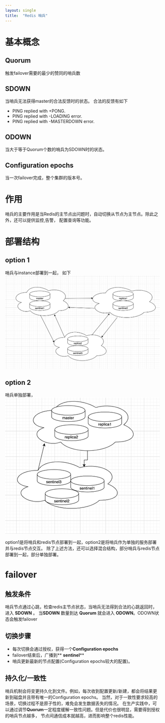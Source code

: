 ```yaml
---
layout: single
title:  "Redis 哨兵"
---
```



# 基本概念

## Quorum
触发failover需要的最少的赞同的哨兵数

## SDOWN
当哨兵无法获得master的合法反馈时的状态。
合法的反馈有如下
* PING replied with +PONG.
* PING replied with -LOADING error.
* PING replied with -MASTERDOWN error.

## ODOWN
当大于等于Quorum个数的哨兵为SDOWN时的状态。

## Configuration epochs
当一次failover完成，整个集群的版本号。

# 作用
  哨兵的主要作用是当Redis的主节点出问题时，自动切换从节点为主节点。除此之外，还可以提供监控,告警，
配置查询等功能。


# 部署结构
## option 1
哨兵与instance部署到一起， 如下
![哨兵部署01](/assets/images/sentineldeployarch01.png)

## option 2
哨兵单独部署，
![哨兵部署02](/assets/images/sentineldeployarch02.png)

option1是将哨兵和redis节点部署到一起，option2是将哨兵作为单独的服务部署并与redis节点交互。
除了上述方法，还可以选择混合结构，部分哨兵与redis节点部署到一起，部分单独部署。

# failover

## 触发条件
哨兵节点通过心跳，检查redis主节点状态，当哨兵无法得到合法的心跳返回时，进入 **SDOWN** 。
当**SDOWN** 数量到达 **Quorum** 就会进入 **ODOWN**。ODOWN状态会触发failover

## 切换步骤
* 每次切换会通过授权，获得一个**Configuration epochs** 
* failover结束后，广播到** __sentinel__**
* 哨兵更新最新的节点配置(Configuration epochs较大的配置)。

## 持久化/一致性
哨兵机制会将变更持久化到文件。例如，每次收到配置更新/新建，都会将结果更新到磁盘并且带有唯一的Configuration epochs。
当然，对于一致性要求较高的场景，切换过程不是原子性的，难免会发生数据丢失的情况。
在生产实践中，可以通过调节**Quorum**一定程度缓解一致性问题。但是代价也很明显，需要得到授权的哨兵节点越多，
节点间通信成本就越高，进而影响整个redis性能。




